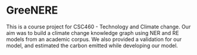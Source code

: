 # GreeNERE
This is a course project for CSC460 - Technology and Climate change. Our aim was to build a climate change knowledge graph using NER and RE models from an academic corpus. We also provided a validation for our model, and estimated the carbon emitted while developing our model.
